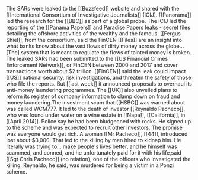 


The SARs were leaked to the [[Buzzfeed]] website and shared with the [[International Consortium of Investigative Journalists]] (ICIJ). [[Panorama]] led the research for the [[BBC]] as part of a global probe. The ICIJ led the reporting of the [[Panama Papers]] and Paradise Papers leaks - secret files detailing the offshore activities of the wealthy and the famous. [[Fergus Shiel]], from the consortium, said the FinCEN [[Files]] are an insight into what banks know about the vast flows of dirty money across the globe… [The] system that is meant to regulate the flows of tainted money is broken. The leaked SARs had been submitted to the [[US Financial Crimes Enforcement Network]], or FinCEN between 2000 and 2017 and cover transactions worth about $2 trillion. [[FinCEN]] said the leak could impact [[US]] national security, risk investigations, and threaten the safety of those who file the reports. But [[last week]] it announced proposals to overhaul its anti-money laundering programmes. The [[UK]] also unveiled plans to reform its register of company information to clamp down on fraud and money laundering.The investment scam that [[HSBC]] was warned about was called WCM777. It led to the death of investor [[Reynaldo Pacheco]], who was found under water on a wine estate in [[Napa]], [[California]], in [[April 2014]]. Police say he had been bludgeoned with rocks. He signed up to the scheme and was expected to recruit other investors. The promise was everyone would get rich. A woman [[Mr Pacheco]], [[44]], introduced lost about $3,000. That led to the killing by men hired to kidnap him. He literally was trying to… make people's lives better, and he himself was scammed, and conned, and he unfortunately paid for it with his life,said [[Sgt Chris Pacheco]] (no relation), one of the officers who investigated the killing. Reynaldo, he said, was murdered for being a victim in a Ponzi scheme.